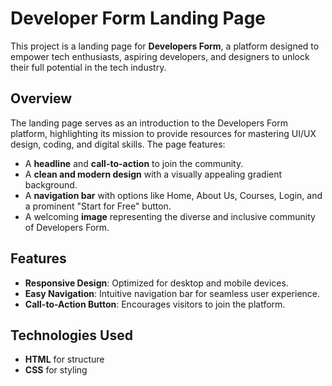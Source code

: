 # Developer Form Landing Page

This project is a landing page for **Developers Form**, a platform designed to empower tech enthusiasts, aspiring developers, and designers to unlock their full potential in the tech industry.

## Overview

The landing page serves as an introduction to the Developers Form platform, highlighting its mission to provide resources for mastering UI/UX design, coding, and digital skills. The page features:

- A **headline** and **call-to-action** to join the community.
- A **clean and modern design** with a visually appealing gradient background.
- A **navigation bar** with options like Home, About Us, Courses, Login, and a prominent "Start for Free" button.
- A welcoming **image** representing the diverse and inclusive community of Developers Form.

## Features

- **Responsive Design**: Optimized for desktop and mobile devices.
- **Easy Navigation**: Intuitive navigation bar for seamless user experience.
- **Call-to-Action Button**: Encourages visitors to join the platform.

## Technologies Used

- **HTML** for structure
- **CSS** for styling

